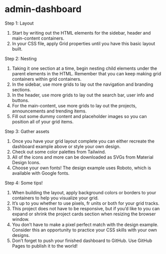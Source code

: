 # admin-dashboard

Step 1: Layout
1. Start by writing out the HTML elements for the sidebar, header and main-content containers.
2. In your CSS file, apply Grid properties until you have this basic layout built.
   
Step 2: Nesting
1. Taking it one section at a time, begin nesting child elements under the parent elements in the HTML. Remember that you can keep making grid containers within grid containers.
2. In the sidebar, use more grids to lay out the navigation and branding sections.
3. In the header, use more grids to lay out the search bar, user info and buttons.
4. For the main-content, use more grids to lay out the projects, announcements and trending items.
5. Fill out some dummy content and placeholder images so you can position all of your grid items.

Step 3: Gather assets
1. Once you have your grid layout complete you can either recreate the dashboard example above or style your own design.
2. Check out some color palettes from Tailwind.
3. All of the icons and more can be downloaded as SVGs from Material Design Icons.
4. Choose your own fonts! The design example uses Roboto, which is available with Google fonts.

Step 4: Some tips!
1. When building the layout, apply background colors or borders to your containers to help you visualize your grid.
2. It’s up to you whether to use pixels, fr units or both for your grid tracks.
3. This project does not have to be responsive, but if you’d like to you can expand or shrink the project cards section when resizing the browser window.
4. You don’t have to make a pixel perfect match with the design example. Consider this an opportunity to practice your CSS skills with your own designs.
5. Don’t forget to push your finished dashboard to GitHub. Use GitHub Pages to publish it to the world!
